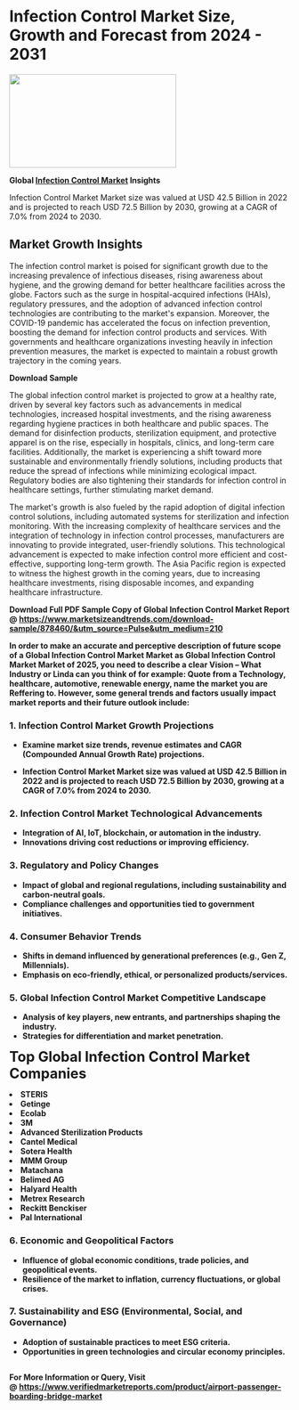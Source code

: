 <H1>Infection Control Market Size, Growth and Forecast from 2024 - 2031</H1><img class="aligncenter size-medium wp-image-584254" src="https://thirdeyenews.in/wp-content/uploads/2024/09/Global-Market-Research-300x168.jpeg" alt="" width="300" height="168" /><p><strong>Global&nbsp;<a href="https://www.marketsizeandtrends.com/download-sample/878460/&amp;utm_source=Pulse&amp;utm_medium=210">Infection Control Market</a> Insights</strong></p><p>Infection Control Market Market size was valued at USD 42.5 Billion in 2022 and is projected to reach USD 72.5 Billion by 2030, growing at a CAGR of 7.0% from 2024 to 2030.</p><p><h2>Market Growth Insights</h2> <p>The infection control market is poised for significant growth due to the increasing prevalence of infectious diseases, rising awareness about hygiene, and the growing demand for better healthcare facilities across the globe. Factors such as the surge in hospital-acquired infections (HAIs), regulatory pressures, and the adoption of advanced infection control technologies are contributing to the market's expansion. Moreover, the COVID-19 pandemic has accelerated the focus on infection prevention, boosting the demand for infection control products and services. With governments and healthcare organizations investing heavily in infection prevention measures, the market is expected to maintain a robust growth trajectory in the coming years.</p> <p><strong>Download Sample</strong></p> <p>The global infection control market is projected to grow at a healthy rate, driven by several key factors such as advancements in medical technologies, increased hospital investments, and the rising awareness regarding hygiene practices in both healthcare and public spaces. The demand for disinfection products, sterilization equipment, and protective apparel is on the rise, especially in hospitals, clinics, and long-term care facilities. Additionally, the market is experiencing a shift toward more sustainable and environmentally friendly solutions, including products that reduce the spread of infections while minimizing ecological impact. Regulatory bodies are also tightening their standards for infection control in healthcare settings, further stimulating market demand.</p> <p>The market's growth is also fueled by the rapid adoption of digital infection control solutions, including automated systems for sterilization and infection monitoring. With the increasing complexity of healthcare services and the integration of technology in infection control processes, manufacturers are innovating to provide integrated, user-friendly solutions. This technological advancement is expected to make infection control more efficient and cost-effective, supporting long-term growth. The Asia Pacific region is expected to witness the highest growth in the coming years, due to increasing healthcare investments, rising disposable incomes, and expanding healthcare infrastructure.</p> <p><strong></p><p><span class=""><strong>Download Full PDF Sample Copy of Global Infection Control Market Report</strong> @ <a href="https://www.marketsizeandtrends.com/download-sample/878460/&amp;utm_source=Pulse&amp;utm_medium=210" target="_blank">https://www.marketsizeandtrends.com/download-sample/878460/&amp;utm_source=Pulse&amp;utm_medium=210</a></span></p><p>In order to make an accurate and perceptive description of future scope of a Global&nbsp;Infection Control Market Market as Global&nbsp;Infection Control Market Market of 2025, you need to describe a clear Vision &ndash; What Industry or Linda can you think of for example: Quote from a Technology, healthcare, automotive, renewable energy, name the market you are Reffering to. However, some general trends and factors usually impact market reports and their future outlook include:</p><h3>1.&nbsp;<strong>Infection Control Market Growth Projections</strong></h3><ul><li>Examine market size trends, revenue estimates and CAGR (Compounded Annual Growth Rate) projections.</li><li><p>Infection Control Market Market size was valued at USD 42.5 Billion in 2022 and is projected to reach USD 72.5 Billion by 2030, growing at a CAGR of 7.0% from 2024 to 2030.</p></li></ul><h3>2.&nbsp;<strong>Infection Control Market Technological Advancements</strong></h3><ul><li>Integration of AI, IoT, blockchain, or automation in the industry.</li><li>Innovations driving cost reductions or improving efficiency.</li></ul><h3>3.&nbsp;<strong>Regulatory and Policy Changes</strong></h3><ul><li>Impact of global and regional regulations, including sustainability and carbon-neutral goals.</li><li>Compliance challenges and opportunities tied to government initiatives.</li></ul><h3>4.&nbsp;<strong>Consumer Behavior Trends</strong></h3><ul><li>Shifts in demand influenced by generational preferences (e.g., Gen Z, Millennials).</li><li>Emphasis on eco-friendly, ethical, or personalized products/services.</li></ul><h3>5.&nbsp;<strong>Global Infection Control Market Competitive Landscape</strong></h3><ul><li>Analysis of key players, new entrants, and partnerships shaping the industry.</li><li>Strategies for differentiation and market penetration.</li></ul><p data-pm-slice="1 1 []"><span style="color: inherit; font-family: inherit; font-size: 25px;">Top Global Infection Control Market Companies</span></p><div class="" data-test-id=""><p><li>STERIS</li><li> Getinge</li><li> Ecolab</li><li> 3M</li><li> Advanced Sterilization Products</li><li> Cantel Medical</li><li> Sotera Health</li><li> MMM Group</li><li> Matachana</li><li> Belimed AG</li><li> Halyard Health</li><li> Metrex Research</li><li> Reckitt Benckiser</li><li> Pal International</li></p></div><h3>6.&nbsp;<strong>Economic and Geopolitical Factors</strong></h3><ul><li>Influence of global economic conditions, trade policies, and geopolitical events.</li><li>Resilience of the market to inflation, currency fluctuations, or global crises.</li></ul><h3>7.&nbsp;<strong>Sustainability and ESG (Environmental, Social, and Governance)</strong></h3><ul><li>Adoption of sustainable practices to meet ESG criteria.</li><li>Opportunities in green technologies and circular economy principles.</li></ul><h2><strong style="font-size: 14px;">For More Information or Query, Visit @&nbsp;</strong><a style="background-color: #ffffff; font-size: 14px;" href="https://www.marketsizeandtrends.com/report/infection-control-market/" target="_blank">https://www.verifiedmarketreports.com/product/airport-passenger-boarding-bridge-market</a></h2>
